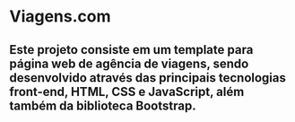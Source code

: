# Viagens.com
 
## Este projeto consiste em um template para página web de agência de viagens, sendo desenvolvido através das principais tecnologias front-end, HTML, CSS e JavaScript, além também da biblioteca Bootstrap.
